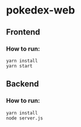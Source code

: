 # pokedex-web

## Frontend

### How to run:
```
yarn install
yarn start
```
## Backend

### How to run:
```
yarn install
node server.js
```

